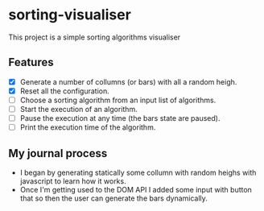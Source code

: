 # sorting-visualiser

This project is a simple sorting algorithms visualiser

## Features

- [x] Generate a number of collumns (or bars) with all a random heigh.
- [x] Reset all the configuration.
- [ ] Choose a sorting algorithm from an input list of algorithms.
- [ ] Start the execution of an algorithm.
- [ ] Pause the execution at any time (the bars state are paused).
- [ ] Print the execution time of the algorithm.

## My journal process

- I began by generating statically some collumn with random heighs with javascript to learn how it works.
- Once I'm getting used to the DOM API I added some input with button that so then the user can generate the bars dynamically.
